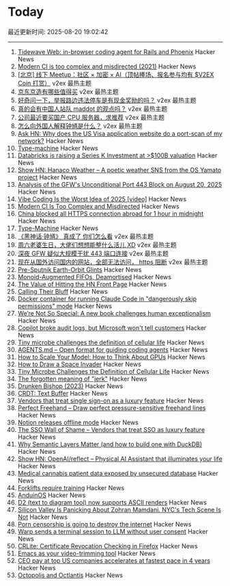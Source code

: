 # Today

最近更新时间: 2025-08-20 19:02:42

--- 
1. [Tidewave Web: in-browser coding agent for Rails and Phoenix](https://tidewave.ai/blog/tidewave-web-phoenix-rails) Hacker News
2. [Modern CI is too complex and misdirected (2021)](https://gregoryszorc.com/blog/2021/04/07/modern-ci-is-too-complex-and-misdirected/) Hacker News
3. [[北京] 线下 Meetup：社区 × 加密 × AI（顶帖捧场、报名参与均有 $V2EX Coin 打赏）](https://www.v2ex.com/t/1153737) v2ex 最热主题
4. [京东京造有哪些值得买](https://www.v2ex.com/t/1153677) v2ex 最热主题
5. [好奇问一下，举报路边违法停车是有现金奖励的吗？](https://www.v2ex.com/t/1153638) v2ex 最热主题
6. [真的会有中国人站队 maddot 的观点吗？](https://www.v2ex.com/t/1153616) v2ex 最热主题
7. [公司最近要买国产 CPU 服务器，求推荐](https://www.v2ex.com/t/1153597) v2ex 最热主题
8. [怎么向外国人解释钟馗是什么？](https://www.v2ex.com/t/1153596) v2ex 最热主题
9. [Ask HN: Why does the US Visa application website do a port-scan of my network?](https://news.ycombinator.com/item?id=44959073) Hacker News
10. [Type-machine](https://arthi-chaud.github.io/posts/type-machine/) Hacker News
11. [Databricks is raising a Series K Investment at >$100B valuation](https://www.databricks.com/company/newsroom/press-releases/databricks-raising-series-k-investment-100-billion-valuation) Hacker News
12. [Show HN: Hanaco Weather – A poetic weather SNS from the OS Yamato project](https://github.com/osyamato/os-yamato) Hacker News
13. [Analysis of the GFW's Unconditional Port 443 Block on August 20, 2025](https://gfw.report/blog/gfw_unconditional_rst_20250820/en/) Hacker News
14. [Vibe Coding Is the Worst Idea of 2025 [video]](https://www.youtube.com/watch?v=1A6uPztchXk) Hacker News
15. [Modern CI Is Too Complex and Misdirected](https://gregoryszorc.com/blog/2021/04/07/modern-ci-is-too-complex-and-misdirected/) Hacker News
16. [China blocked all HTTPS connection abroad for 1 hour in midnight](https://gfw.report/blog/gfw_unconditional_rst_20250820/en/) Hacker News
17. [Type-Machine](https://arthi-chaud.github.io/posts/type-machine/) Hacker News
18. [《黑神话·钟馗》 真成了 你们怎么看](https://www.v2ex.com/t/1153588) v2ex 最热主题
19. [周六老婆生日，大佬们想想能整什么活儿 XD](https://www.v2ex.com/t/1153582) v2ex 最热主题
20. [深夜 GFW 疑似大规模干扰 443 端口连接](https://www.v2ex.com/t/1153568) v2ex 最热主题
21. [现在从国外访问国内的网站，全部无法访问， https 阻断](https://www.v2ex.com/t/1153562) v2ex 最热主题
22. [Pre-Sputnik Earth-Orbit Glints](https://www.overcomingbias.com/p/many-big-pre-sputnik-earth-orbit) Hacker News
23. [Monoid-Augmented FIFOs, Deamortised](https://pvk.ca/Blog/2025/08/19/monoid-augmented-fifos/) Hacker News
24. [The Value of Hitting the HN Front Page](https://www.mooreds.com/wordpress/archives/3530) Hacker News
25. [Calling Their Bluff](https://anguscheng.com/post/2025-08-13-calling-their-bluff/) Hacker News
26. [Docker container for running Claude Code in "dangerously skip permissions" mode](https://github.com/tintinweb/claude-code-container) Hacker News
27. [We’re Not So Special: A new book challenges human exceptionalism](https://democracyjournal.org/magazine/78/were-not-so-special/) Hacker News
28. [Copilot broke audit logs, but Microsoft won't tell customers](https://pistachioapp.com/blog/copilot-broke-your-audit-log) Hacker News
29. [Tiny microbe challenges the definition of cellular life](https://nautil.us/a-rogue-new-life-form-1232095/) Hacker News
30. [AGENTS.md – Open format for guiding coding agents](https://agents.md/) Hacker News
31. [How to Scale Your Model: How to Think About GPUs](https://jax-ml.github.io/scaling-book/gpus/) Hacker News
32. [How to Draw a Space Invader](https://muffinman.io/blog/invaders/) Hacker News
33. [Tiny Microbe Challenges the Definition of Cellular Life](https://nautil.us/a-rogue-new-life-form-1232095/) Hacker News
34. [The forgotten meaning of "jerk"](https://languagehat.com/the-forgotten-meaning-of-jerk/) Hacker News
35. [Drunken Bishop (2023)](https://re.factorcode.org/2023/08/drunken-bishop.html) Hacker News
36. [CRDT: Text Buffer](https://madebyevan.com/algos/crdt-text-buffer/) Hacker News
37. [Vendors that treat single sign-on as a luxury feature](https://sso.tax/) Hacker News
38. [Perfect Freehand – Draw perfect pressure-sensitive freehand lines](https://www.perfectfreehand.com/) Hacker News
39. [Notion releases offline mode](https://www.notion.com/help/guides/working-offline-in-notion-everything-you-need-to-know) Hacker News
40. [The SSO Wall of Shame – Vendors that treat SSO as luxury feature](https://sso.tax/) Hacker News
41. [Why Semantic Layers Matter (and how to build one with DuckDB)](https://motherduck.com/blog/semantic-layer-duckdb-tutorial/) Hacker News
42. [Show HN: OpenAI/reflect – Physical AI Assistant that illuminates your life](https://github.com/openai/openai-reflect) Hacker News
43. [Medical cannabis patient data exposed by unsecured database](https://www.wired.com/story/highly-sensitive-medical-cannabis-patient-data-exposed-by-unsecured-database/) Hacker News
44. [Forklifts require training](https://www.zacsweers.dev/forklifts-require-training/) Hacker News
45. [AnduinOS](https://www.anduinos.com/) Hacker News
46. [D2 (text to diagram tool) now supports ASCII renders](https://d2lang.com/blog/ascii/) Hacker News
47. [Silicon Valley Is Panicking About Zohran Mamdani. NYC's Tech Scene Is Not](https://www.wired.com/story/tech-executives-new-york-zohran-mamdani/) Hacker News
48. [Porn censorship is going to destroy the internet](https://mashable.com/article/age-verification-is-going-to-destroy-the-entire-internet) Hacker News
49. [Warp sends a terminal session to LLM without user consent](https://news.ycombinator.com/item?id=44953470) Hacker News
50. [CRLite: Certificate Revocation Checking in Firefox](https://hacks.mozilla.org/2025/08/crlite-fast-private-and-comprehensive-certificate-revocation-checking-in-firefox/) Hacker News
51. [Emacs as your video-trimming tool](https://xenodium.com/emacs-as-your-video-trimming-tool) Hacker News
52. [CEO pay at top US companies accelerates at fastest pace in 4 years](https://www.ft.com/content/d8da9877-a5d0-4ac2-87cd-236ff33d7269) Hacker News
53. [Octopolis and Octlantis](https://en.wikipedia.org/wiki/Octopolis_and_Octlantis) Hacker News
